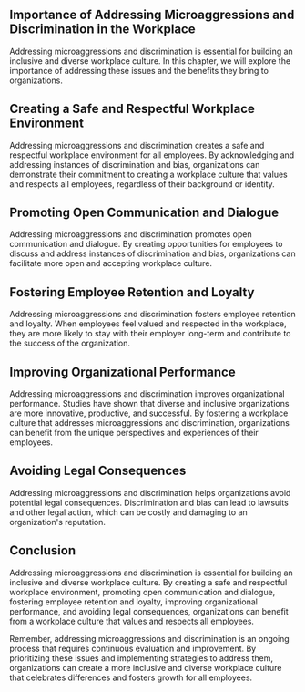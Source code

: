 
Importance of Addressing Microaggressions and Discrimination in the Workplace
-----------------------------------------------------------------------------

Addressing microaggressions and discrimination is essential for building an inclusive and diverse workplace culture. In this chapter, we will explore the importance of addressing these issues and the benefits they bring to organizations.

Creating a Safe and Respectful Workplace Environment
----------------------------------------------------

Addressing microaggressions and discrimination creates a safe and respectful workplace environment for all employees. By acknowledging and addressing instances of discrimination and bias, organizations can demonstrate their commitment to creating a workplace culture that values and respects all employees, regardless of their background or identity.

Promoting Open Communication and Dialogue
-----------------------------------------

Addressing microaggressions and discrimination promotes open communication and dialogue. By creating opportunities for employees to discuss and address instances of discrimination and bias, organizations can facilitate more open and accepting workplace culture.

Fostering Employee Retention and Loyalty
----------------------------------------

Addressing microaggressions and discrimination fosters employee retention and loyalty. When employees feel valued and respected in the workplace, they are more likely to stay with their employer long-term and contribute to the success of the organization.

Improving Organizational Performance
------------------------------------

Addressing microaggressions and discrimination improves organizational performance. Studies have shown that diverse and inclusive organizations are more innovative, productive, and successful. By fostering a workplace culture that addresses microaggressions and discrimination, organizations can benefit from the unique perspectives and experiences of their employees.

Avoiding Legal Consequences
---------------------------

Addressing microaggressions and discrimination helps organizations avoid potential legal consequences. Discrimination and bias can lead to lawsuits and other legal action, which can be costly and damaging to an organization's reputation.

Conclusion
----------

Addressing microaggressions and discrimination is essential for building an inclusive and diverse workplace culture. By creating a safe and respectful workplace environment, promoting open communication and dialogue, fostering employee retention and loyalty, improving organizational performance, and avoiding legal consequences, organizations can benefit from a workplace culture that values and respects all employees.

Remember, addressing microaggressions and discrimination is an ongoing process that requires continuous evaluation and improvement. By prioritizing these issues and implementing strategies to address them, organizations can create a more inclusive and diverse workplace culture that celebrates differences and fosters growth for all employees.
